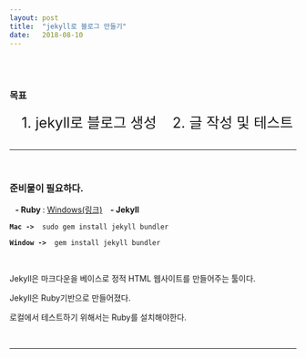 ```yaml
---
layout: post
title:  "jekyll로 블로그 만들기"
date:   2018-08-10
---
```

 
<br>
<br>

<h3 style='width: 100%;'>목표</h3>
<div>
  <label style='font-size:25px;'>&nbsp;&nbsp; 1. jekyll로 블로그 생성 </label>
  <label style='font-size:25px;'>&nbsp;&nbsp; 2. 글 작성 및 테스트 </label>
</div>

<br> 
<hr>
<br>

<h3 style='width: 100%;'>준비물이 필요하다.</h3>
<div style='width: 100%;'>
  <label><strong>&nbsp;&nbsp; - Ruby </strong> : <a href="https://rubyinstaller.org/" target="_blank" > Windows(링크)</a></label>
  <label><strong>&nbsp;&nbsp; - Jekyll</strong></label>
  <label class="highlighter-rouge">
    <pre class="highlight"><code><strong>Mac -> </strong> sudo gem install jekyll bundler</code></pre>
    <pre class="highlight"><code><strong>Window -> </strong> gem install jekyll bundler</code></pre>
  </label>
</div>

<br>

Jekyll은 마크다운을 베이스로 정적 HTML 웹사이트를 만들어주는 툴이다.

Jekyll은 Ruby기반으로 만들어졌다.

로컬에서 테스트하기 위해서는 Ruby를 설치해야한다.


<br>
<hr>
<br>


<!-- <div style='width: 100%;'>1. 레지파지토리를 생성하자</div> -->

<!-- <figure>
	<img style='width:1200px;' src="{{ '/assets/img/post/t1.png' | prepend: site.baseurl }}" alt=""> 
	<figcaption> 새로운 레파지토리 생성</figcaption>
</figure> -->


<!-- 주의 할 점은 이름은 반드시 [본인 Github 아이디].github.io 이어야 한다. -->

<!-- <p style='font-size:20px;'>
  필자의 Github 아이디는 parkjuhuck이기 때문에 parkjuhuck.github.io로 만들었다.
</p> -->


<!-- 이로써 Github 블로그는 만들어졌다. 아무것도 안되어있을 뿐이다.  -->

<!-- <br>
<hr>
<br> -->

<!-- <pre class="highlight">
  <code>
    $cd D:\project\blog
    $git remote add origin [내 저장소 링크]
    $git add .
    $git commit -m "빈 저장소 불러오기"
    $git push origin master
  </code>
</pre> -->

<!-- <a href=" http://jekyllthemes.org/" target="_blank" > 테마 페이지</a> 여기서 원하는 테마를 선택한다. -->
